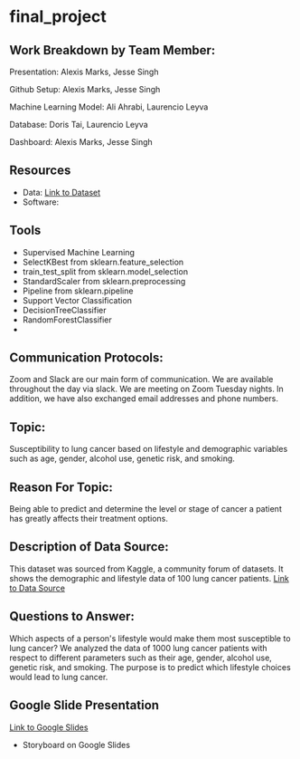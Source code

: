 # final_project

## Work Breakdown by Team Member:
Presentation: Alexis Marks, Jesse Singh

Github Setup: Alexis Marks, Jesse Singh

Machine Learning Model: Ali Ahrabi, Laurencio Leyva

Database: Doris Tai, Laurencio Leyva

Dashboard: Alexis Marks, Jesse Singh
## Resources
 - Data: [Link to Dataset](https://www.kaggle.com/rishidamarla/cancer-patients-data)
 - Software: 

## Tools
  - Supervised Machine Learning
  - SelectKBest from sklearn.feature_selection
  - train_test_split from sklearn.model_selection
  - StandardScaler from sklearn.preprocessing
  - Pipeline from sklearn.pipeline
  - Support Vector Classification
  - DecisionTreeClassifier
  - RandomForestClassifier
  - 

  
## Communication Protocols:
Zoom and Slack are our main form of communication. We are available throughout the day via slack. We are meeting on Zoom Tuesday nights. In addition, we have also exchanged email addresses and phone numbers.  

## Topic:
Susceptibility to lung cancer based on lifestyle and demographic variables such as age, gender, alcohol use, genetic risk, and smoking. 

## Reason For Topic:
Being able to predict and determine the level or stage of cancer a patient has greatly affects their treatment options. 
## Description of Data Source:
This dataset was sourced from Kaggle, a community forum of datasets. It shows the demographic and lifestyle data of 100 lung cancer patients.
[Link to Data Source](https://www.kaggle.com/rishidamarla/cancer-patients-data)

## Questions to Answer:
Which aspects of a person's lifestyle would make them most susceptible to lung cancer? We analyzed the data of 1000 lung cancer patients with respect to different parameters such as their age, gender, alcohol use, genetic risk, and smoking. The purpose is to predict which lifestyle choices would lead to lung cancer.

## Google Slide Presentation
[Link to Google Slides](https://docs.google.com/presentation/d/1guxs3ptq4deP423Sn5jP52Q2Tn-MhQibTpFD0THmf88/edit?usp=sharing)
* Storyboard on Google Slides
